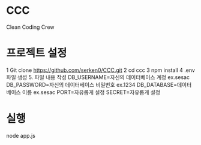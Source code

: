 # CCC

Clean Coding Crew

# 프로젝트 설정

1 Git clone https://github.com/serken0/CCC.git
2 cd ccc
3 npm install
4 .env 파일 생성 5. 파일 내용 작성
DB_USERNAME=자신의 데이터베이스 계정 ex.sesac
DB_PASSWORD=자신의 데이터베이스 비밀번호 ex.1234
DB_DATABASE=데이터베이스 이름 ex.sesac
PORT=자유롭게 설정
SECRET=자유롭게 설정

# 실행

node app.js
